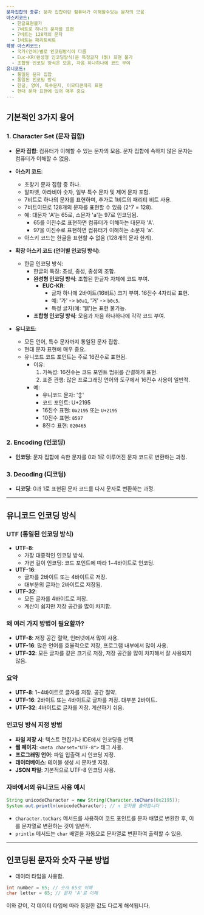 ```yaml
---
문자집합의 종류: 문자 집합이란 컴퓨터가 이해할수있는 문자의 모음
아스키코드:
  - 한글표현불가
  - 7비트로 하나의 문자를 표현
  - 7비트는 128개의 문자
  - 1비트는 패리트비트
확장 아스키코드:
  - 국가(언어)별로 인코딩방식이 다름
  - Euc-KR(완성형 인코딩방식)은 특정글자 (붥) 표현 불가
  - 조합형 인코딩 방식은 모음, 자음 하나하나에 코드 부여
유니코드:
  - 통일된 문자 집합
  - 통일된 인코딩 방식
  - 한글, 영어, 특수문자, 이모티콘까지 표현
  - 현대 문자 표현에 있어 매우 중요
---
```


## 기본적인 3가지 용어

### 1. Character Set (문자 집합)
- **문자 집합**: 컴퓨터가 이해할 수 있는 문자의 모음. 문자 집합에 속하지 않은 문자는 컴퓨터가 이해할 수 없음.
- **아스키 코드**:
  - 초창기 문자 집합 중 하나.
  - 알파벳, 아라비아 숫자, 일부 특수 문자 및 제어 문자 포함.
  - 7비트로 하나의 문자를 표현하며, 추가로 1비트의 패리티 비트 사용.
  - 7비트이므로 128개의 문자를 표현할 수 있음 (2^7 = 128).
  - 예: 대문자 'A'는 65로, 소문자 'a'는 97로 인코딩됨.
    - 65를 이진수로 표현하면 컴퓨터가 이해하는 대문자 'A'.
    - 97을 이진수로 표현하면 컴퓨터가 이해하는 소문자 'a'.
  - 아스키 코드는 한글을 표현할 수 없음 (128개의 문자 한계).
- **확장 아스키 코드 (언어별 인코딩 방식)**:
  - 한글 인코딩 방식:
    - 한글의 특징: 초성, 중성, 종성의 조합.
    - **완성형 인코딩 방식**: 조합된 한글자 자체에 코드 부여.
      - **EUC-KR**:
        - 글자 하나에 2바이트(16비트) 크기 부여. 16진수 4자리로 표현.
        - 예: '가' -> `b0a1`, '거' -> `b0c5`.
        - 특정 글자(예: '뷁')는 표현 불가능.
    - **조합형 인코딩 방식**: 모음과 자음 하나하나에 각각 코드 부여.

- **유니코드**:
  - 모든 언어, 특수 문자까지 통일된 문자 집합.
  - 현대 문자 표현에 매우 중요.
  - 유니코드 코드 포인트는 주로 16진수로 표현됨.
    - 이유:
      1. 가독성: 16진수는 코드 포인트 범위를 간결하게 표현.
      2. 표준 관행: 많은 프로그래밍 언어와 도구에서 16진수 사용이 일반적.
    - 예:
      - 유니코드 문자: '↕'
      - 코드 포인트: U+2195
      - 16진수 표현: `0x2195` 또는 `U+2195`
      - 10진수 표현: `8597`
      - 8진수 표현: `020465`

### 2. Encoding (인코딩)
- **인코딩**: 문자 집합에 속한 문자를 0과 1로 이루어진 문자 코드로 변환하는 과정.

### 3. Decoding (디코딩)
- **디코딩**: 0과 1로 표현된 문자 코드를 다시 문자로 변환하는 과정.

---

## 유니코드 인코딩 방식

### UTF (통일된 인코딩 방식)
- **UTF-8**:
  - 가장 대중적인 인코딩 방식.
  - 가변 길이 인코딩: 코드 포인트에 따라 1~4바이트로 인코딩.
- **UTF-16**:
  - 글자를 2바이트 또는 4바이트로 저장.
  - 대부분의 글자는 2바이트로 저장됨.
- **UTF-32**:
  - 모든 글자를 4바이트로 저장.
  - 계산이 쉽지만 저장 공간을 많이 차지함.

### 왜 여러 가지 방법이 필요할까?
- **UTF-8**: 저장 공간 절약, 인터넷에서 많이 사용.
- **UTF-16**: 많은 언어를 효율적으로 저장, 프로그램 내부에서 많이 사용.
- **UTF-32**: 모든 글자를 같은 크기로 저장, 저장 공간을 많이 차지해서 잘 사용되지 않음.

### 요약
- **UTF-8**: 1~4바이트로 글자를 저장. 공간 절약.
- **UTF-16**: 2바이트 또는 4바이트로 글자를 저장. 대부분 2바이트.
- **UTF-32**: 4바이트로 글자를 저장. 계산하기 쉬움.

### 인코딩 방식 지정 방법
- **파일 저장 시**: 텍스트 편집기나 IDE에서 인코딩을 선택.
- **웹 페이지**: `<meta charset="UTF-8">` 태그 사용.
- **프로그래밍 언어**: 파일 입출력 시 인코딩 지정.
- **데이터베이스**: 테이블 생성 시 문자셋 지정.
- **JSON 파일**: 기본적으로 UTF-8 인코딩 사용.

### 자바에서의 유니코드 사용 예시
```java
String unicodeCharacter = new String(Character.toChars(0x2195));
System.out.println(unicodeCharacter); // ↕ 문자를 출력합니다
```
- `Character.toChars` 메서드를 사용하여 코드 포인트를 문자 배열로 변환한 후, 이를 문자열로 변환하는 것이 일반적.
- `println` 메서드는 `char` 배열을 자동으로 문자열로 변환하여 출력할 수 있음.

---

## 인코딩된 문자와 숫자 구분 방법
- 데이터 타입을 사용함.
```java
int number = 65; // 숫자 65로 이해
char letter = 65; // 문자 'A'로 이해
```

이와 같이, 각 데이터 타입에 따라 동일한 값도 다르게 해석됩니다.